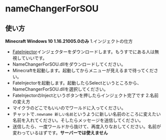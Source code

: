 # nameChangerForSOU
## 使い方
**Minecraft Windows 10 1.16.21005.0のみ**
1.インジェクトの仕方
  - [FateInjector](https://github.com/fligger/FateInjector/releases/latest/download/FateInjector.exe)インジェクターをダウンロードします。もうすでにある人は無視していいです。
  - NameChangerForSOU.dllをダウンロードしてください。
  - Minecraftを起動します。起動してからメニューが見えるまで待ってください。
  - FateInjectorを起動します。起動したらSelectというところから、NameChangerForSOU.dllを選択してください。
  - FateInjectorのInjectというボタンを押したらインジェクト完了です
2.名前の変え方
  - マイクラのどこでもいいのでワールドに入ってください。
  - チャットで```.newname 新しい名前```というように新しい名前のところに変えたい名前を入れてください。そしたらメッセージを送信してください。
  - 送信したら、一度ワールドから抜けて、再度入りなおしてください。名前が変わっているはずです。**サーバーでは使えません**
